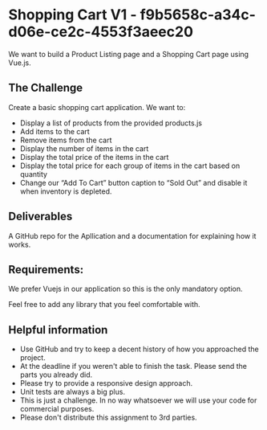 # Shopping Cart V1 - f9b5658c-a34c-d06e-ce2c-4553f3aeec20

We want to build a Product Listing page and a Shopping Cart page using Vue.js.

## The Challenge

Create a basic shopping cart application. We want to:

- Display a list of products from the provided products.js
- Add items to the cart
- Remove items from the cart
- Display the number of items in the cart
- Display the total price of the items in the cart
- Display the total price for each group of items in the cart based on quantity
- Change our “Add To Cart” button caption to “Sold Out” and disable it when inventory is depleted.

## Deliverables

A GitHub repo for the Apllication and a documentation for explaining how it works.

## Requirements:

We prefer Vuejs in our application so this is the only mandatory option.

Feel free to add any library that you feel comfortable with.

## Helpful information

- Use GitHub and try to keep a decent history of how you approached the project.
- At the deadline if you weren't able to finish the task. Please send the parts you already did.
- Please try to provide a responsive design approach.
- Unit tests are always a big plus.
- This is just a challenge. In no way whatsoever we will use your code for commercial purposes.
- Please don't distribute this assignment to 3rd parties.
